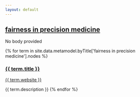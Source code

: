 ```yaml
---
layout: default
---
```

<style>
.initial-content {
  padding-left:5%;
  padding-right:25px;
}
</style>

## <a href='/_pages/embed?t=fairness in precision medicine'>fairness in precision medicine</a>

No body provided







{% for term in site.data.metamodel.byTitle['fairness in precision medicine'].nodes %}
### <a href='/_pages/embed?t={{ term.title }}'>{{ term.title }}</a>

<a href='{{ term.website }}'>{{ term.website }}</a>

{{ term.description }}
{% endfor %}
